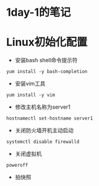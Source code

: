 # 1day-1的笔记

# Linux初始化配置

+ 安装bash shell命令提示符

```
yum install -y bash-completion
```

+ 安装vim工具

```
yum install -y vim
```

+ 修改主机名称为server1

```
hostnamectl set-hostname server1
```

+ 关闭防火墙开机主动启动

```
systemctl disable firewalld
```

+ 关闭虚拟机

```
poweroff
```

+ 拍快照

